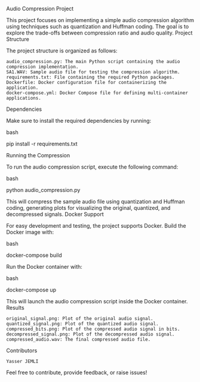Audio Compression Project

This project focuses on implementing a simple audio compression algorithm using techniques such as quantization and Huffman coding. The goal is to explore the trade-offs between compression ratio and audio quality.
Project Structure

The project structure is organized as follows:

    audio_compression.py: The main Python script containing the audio compression implementation.
    SA1.WAV: Sample audio file for testing the compression algorithm.
    requirements.txt: File containing the required Python packages.
    Dockerfile: Docker configuration file for containerizing the application.
    docker-compose.yml: Docker Compose file for defining multi-container applications.

Dependencies

Make sure to install the required dependencies by running:

bash

pip install -r requirements.txt

Running the Compression

To run the audio compression script, execute the following command:

bash

python audio_compression.py

This will compress the sample audio file using quantization and Huffman coding, generating plots for visualizing the original, quantized, and decompressed signals.
Docker Support

For easy development and testing, the project supports Docker. Build the Docker image with:

bash

docker-compose build

Run the Docker container with:

bash

docker-compose up

This will launch the audio compression script inside the Docker container.
Results

    original_signal.png: Plot of the original audio signal.
    quantized_signal.png: Plot of the quantized audio signal.
    compressed_bits.png: Plot of the compressed audio signal in bits.
    decompressed_signal.png: Plot of the decompressed audio signal.
    compressed_audio.wav: The final compressed audio file.

Contributors

    Yasser JEMLI

Feel free to contribute, provide feedback, or raise issues!